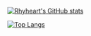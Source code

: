 [![Rhyheart's GitHub stats](https://github-readme-stats.vercel.app/api?username=Rhyheart&theme=buefy&show_icons=true)](https://drea.cc)

[![Top Langs](https://github-readme-stats.vercel.app/api/top-langs/?username=Rhyheart&theme=buefy&layout=compact&langs_count=12)](https://github.com/Rhyheart/Rhyheart)
